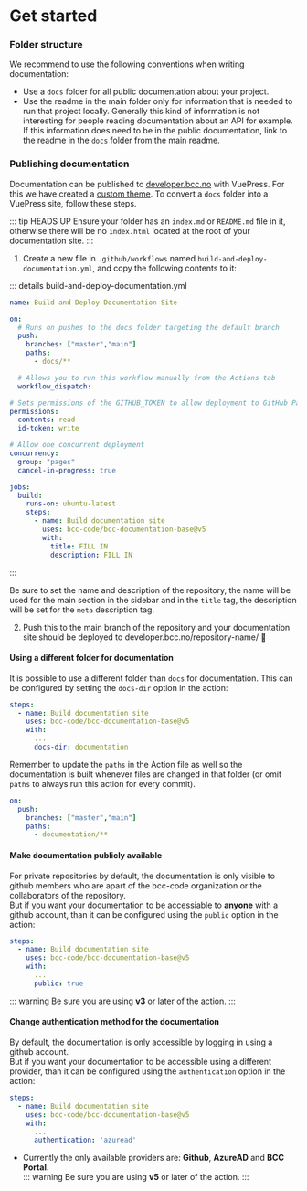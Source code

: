 # Get started

### Folder structure
We recommend to use the following conventions when writing documentation:
- Use a `docs` folder for all public documentation about your project.
- Use the readme in the main folder only for information that is needed to run that project locally. Generally this kind of information is not interesting for people reading documentation about an API for example. If this information does need to be in the public documentation, link to the readme in the `docs` folder from the main readme.

### Publishing documentation
Documentation can be published to [developer.bcc.no](https://developer.bcc.no) with VuePress. For this we have created a [custom theme](./vuepress/). To convert a `docs` folder into a VuePress site, follow these steps.

::: tip HEADS UP
Ensure your folder has an `index.md` or `README.md` file in it, otherwise there will be no `index.html` located at the root of your documentation site.
:::

1. Create a new file in `.github/workflows` named `build-and-deploy-documentation.yml`, and copy the following contents to it:

::: details build-and-deploy-documentation.yml
```yml
name: Build and Deploy Documentation Site

on:
  # Runs on pushes to the docs folder targeting the default branch
  push:
    branches: ["master","main"]
    paths:
      - docs/**

  # Allows you to run this workflow manually from the Actions tab
  workflow_dispatch:

# Sets permissions of the GITHUB_TOKEN to allow deployment to GitHub Pages
permissions:
  contents: read
  id-token: write

# Allow one concurrent deployment
concurrency:
  group: "pages"
  cancel-in-progress: true

jobs:
  build:
    runs-on: ubuntu-latest
    steps:
      - name: Build documentation site
        uses: bcc-code/bcc-documentation-base@v5
        with:
          title: FILL IN
          description: FILL IN
```
:::

Be sure to set the name and description of the repository, the name will be used for the main section in the sidebar and in the `title` tag, the description will be set for the `meta` description tag.

2. Push this to the main branch of the repository and your documentation site should be deployed to developer.bcc.no/repository-name/ 🎉

#### Using a different folder for documentation
It is possible to use a different folder than `docs` for documentation. This can be configured by setting the `docs-dir` option in the action:
```yml
steps:
  - name: Build documentation site
    uses: bcc-code/bcc-documentation-base@v5
    with:
      ...
      docs-dir: documentation
```

Remember to update the `paths` in the Action file as well so the documentation is built whenever files are changed in that folder (or omit `paths` to always run this action for every commit).
```yml
on:
  push:
    branches: ["master","main"]
    paths:
      - documentation/**
```

#### Make documentation publicly available
For private repositories by default, the documentation is only visible to github members who are apart of the bcc-code organization or the collaborators of the repository.  
But if you want your documentation to be accessiable to **anyone** with a github account, than it can be configured using the `public` option in the action:
```yml
steps:
  - name: Build documentation site
    uses: bcc-code/bcc-documentation-base@v5
    with:
      ...
      public: true
```  
::: warning <del></del>
Be sure you are using **v3** or later of the action.
:::

#### Change authentication method for the documentation
By default, the documentation is only accessible by logging in using a github account.  
But if you want your documentation to be accessible using a different provider, than it can be configured using the `authentication` option in the action:
```yml
steps:
  - name: Build documentation site
    uses: bcc-code/bcc-documentation-base@v5
    with:
      ...
      authentication: 'azuread'
```  
- Currently the only available providers are: **Github**, **AzureAD** and **BCC Portal**.  
::: warning <del></del>
Be sure you are using **v5** or later of the action.
:::